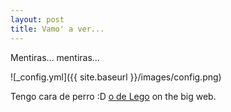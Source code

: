 ```yaml
---
layout: post
title: Vamo' a ver...
---
```


Mentiras... mentiras...

![_config.yml]({{ site.baseurl }}/images/config.png)

Tengo cara de perro :D [o de Lego](http://periodismodemarca.llorenteycuenca.com/wp-content/uploads/2015/02/Lego-Movie-Poster.jpg) on the big web.
